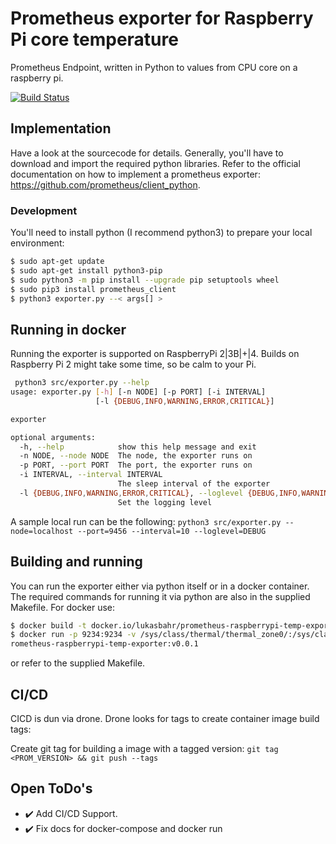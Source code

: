 # Prometheus exporter for Raspberry Pi core temperature

Prometheus Endpoint, written in Python to values from CPU core on a raspberry pi.

[![Build Status](https://ci.devopoly.de/api/badges/lukibahr/prometheus-raspberrypi-temp-exporter/status.svg)](https://ci.devopoly.de/lukibahr/prometheus-raspberrypi-temp-exporter)

## Implementation

Have a look at the sourcecode for details. Generally, you'll have to download and import the required python libraries.
Refer to the official documentation on how to implement a prometheus exporter: https://github.com/prometheus/client_python.

### Development

You'll need to install python (I recommend python3) to prepare your local environment: 

```bash
$ sudo apt-get update
$ sudo apt-get install python3-pip
$ sudo python3 -m pip install --upgrade pip setuptools wheel
$ sudo pip3 install prometheus_client
$ python3 exporter.py --< args[] >
```

## Running in docker

Running the exporter is supported on RaspberryPi 2|3B|+|4. Builds on Raspberry Pi 2 might take some time, so be calm to your Pi.

```bash
 python3 src/exporter.py --help
usage: exporter.py [-h] [-n NODE] [-p PORT] [-i INTERVAL]
                   [-l {DEBUG,INFO,WARNING,ERROR,CRITICAL}]

exporter

optional arguments:
  -h, --help            show this help message and exit
  -n NODE, --node NODE  The node, the exporter runs on
  -p PORT, --port PORT  The port, the exporter runs on
  -i INTERVAL, --interval INTERVAL
                        The sleep interval of the exporter
  -l {DEBUG,INFO,WARNING,ERROR,CRITICAL}, --loglevel {DEBUG,INFO,WARNING,ERROR,CRITICAL}
                        Set the logging level
```

A sample local run can be the following: `python3 src/exporter.py --node=localhost --port=9456 --interval=10 --loglevel=DEBUG`

## Building and running

You can run the exporter either via python itself or in a docker container. The required commands for running it via python are 
also in the supplied Makefile. For docker use:

```bash
$ docker build -t docker.io/lukasbahr/prometheus-raspberrypi-temp-exporter:<VERSION> -f Dockerfile .
$ docker run -p 9234:9234 -v /sys/class/thermal/thermal_zone0/:/sys/class/thermal/thermal_zone0/:ro docker.io/lukasbahr/p
rometheus-raspberrypi-temp-exporter:v0.0.1
```

or refer to the supplied Makefile.

## CI/CD

CICD is dun via drone. Drone looks for tags to create container image build tags:

Create git tag for building a image with a tagged version: `git tag <PROM_VERSION> && git push --tags`


## Open ToDo's

- :heavy_check_mark: Add CI/CD Support.
- :heavy_check_mark: Fix docs for docker-compose and docker run
